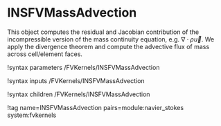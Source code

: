 # INSFVMassAdvection

This object computes the residual and Jacobian contribution of the
incompressible version of the mass continuity equation, e.g. $\nabla\cdot \rho \vec
u$. We apply the divergence theorem and compute the advective flux of mass
across cell/element faces.

!syntax parameters /FVKernels/INSFVMassAdvection

!syntax inputs /FVKernels/INSFVMassAdvection

!syntax children /FVKernels/INSFVMassAdvection

!tag name=INSFVMassAdvection pairs=module:navier_stokes system:fvkernels

